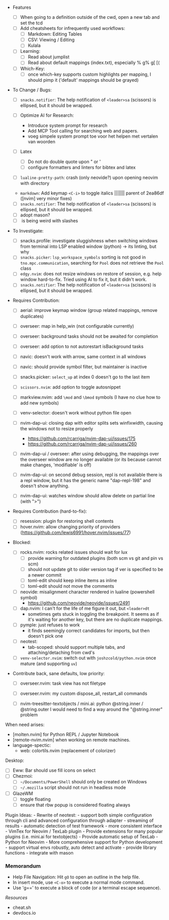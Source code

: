 - Features

  - [ ] When going to a definition outside of the cwd, open a new tab and set the tcd
  - [ ] Add cheatsheets for infrequently used workflows:
    - [ ] Markdown: Editing Tables
    - [ ] CSV: Viewing / Editing
    - [ ] Kulala
  - [ ] Learning:
    - [ ] Read about jumplist
    - [ ] Read about default mappings (index.txt), especially % g% g[ [(
  - [ ] Which-Key:
    - [ ] once which-key supports custom highlights per mapping, I should pimp it ('default' mappings should be grayed)

- To Change / Bugs:

  - [ ] `snacks.notifier`: The help notification of `<leader>sa` (scissors) is ellipsed, but it should be wrapped.

  - [ ] Optimize AI for Research:
    - Introduce system prompt for research
    - Add MCP Tool calling for searching web and papers.
    - voeg simpele system prompt toe voor het helpen met vertalen van woorden
  - [ ] Latex
    - [ ] Do not do double quote upon \" or \'
    - [ ] configure formatters and linters for bibtex and latex

  - [ ] `lualine-pretty-path`: crash (only neovide?) upon opening neovim with directory
  - `markdown`: Add keymap `<C-i>` to toggle italics
||||||| parent of 2ea86df ([nvim] very minor fixes)
  - [ ] `snacks.notifier`: The help notification of `<leader>sa` (scissors) is ellipsed, but it should be wrapped.
  - [ ] adopt mason?
  - [ ] <C-BS> is being weird with slashes

- To Investigate:

  - [ ] snacks.profile: investigate sluggishness when switching windows from
        terminal into LSP enabled window (python) -> its linting, but why
  - [ ] `snacks.picker`: `lsp_workspace_symbols` sorting is not good
        in `tno.mpc.communication`, searching for `Pool` does not retrieve the `Pool` class
  - [ ] `edgy.nvim`: does not resize windows on restore of session, e.g. help window
        hard-to-fix. Tried using AI to fix it, but it didn't work.
  - [ ] `snacks.notifier`: The help notification of `<leader>sa` (scissors) is ellipsed, but it should be wrapped.

- Requires Contribution:

  - [ ] aerial: improve keymap window (group related mappings, remove duplicates)
  - [ ] overseer: map <esc> in help_win (not configurable currently)
  - [ ] overseer: background tasks should not be awaited for completion
  - [ ] overseer: add option to not autorestart isBackground tasks
  - [ ] navic: doesn't work with arrow, same context in all windows
  - [ ] navic: should provide symbol filter, but maintainer is inactive
  - [ ] snacks.picker: `select_up` at index 0 doesn't go to the last item
  - [ ] `scissors.nvim`: add option to toggle autosnippet
  - [ ] markview.nvim: add `\mod` and `\bmod` symbols (I have no clue how to add new symbols)
  - [ ] venv-selector: doesn't work without python file open

  - [ ] nvim-dap-ui: closing dap with editor splits sets winfixwidth, causing the windows not to resize properly
    - https://github.com/rcarriga/nvim-dap-ui/issues/175
    - https://github.com/rcarriga/nvim-dap-ui/issues/260
  - [ ] nvim-dap-ui / overseer: after using debugging, the mappings over the
        overseer window are no longer available (or its because cannot make changes,
        'modifiable' is off)
  - [ ] nvim-dap-ui: on second debug session, repl is not available
        there is a repl window, but it has the generic name "dap-repl-198" and
        doesn't show anything.
  - [ ] nvim-dap-ui: watches window should allow delete on partial line (with ">")

- Requires Contribution (hard-to-fix):

  - [ ] resession: plugin for restoring shell contents
  - [ ] hover.nvim: allow changing priority of providers (https://github.com/lewis6991/hover.nvim/issues/77)

- Blocked:

  - [ ] rocks.nvim: rocks related issues should wait for lux
    - [ ] provide warning for outdated plugins (both scm vs git and pin vs scm)
    - [ ] should not update git to older version tag if ver is specified to be a newer commit
    - [ ] toml-edit should keep inline items as inline
    - [ ] toml-edit should not move the comments
  - [ ] neovide: misalignment character rendered in lualine (powershell symbol)
    - https://github.com/neovide/neovide/issues/2491
  - [ ] dap.nvim: I can't for the life of me figure it out, but `<leader>dt`
    - sometimes gets stuck in toggling the breakpoint. It seems as if it's
      waiting for another key, but there are no duplicate mappings.
  - [ ] pymple: just refuses to work
    - it finds seemingly correct candidates for imports, but then doesn't pick one
  - [ ] neotest:
    - tab-scoped: should support multiple tabs, and attaching/detaching from cwd's
  - [ ] `venv-selector.nvim`: switch out with `joshzcold/python.nvim` once mature (and supporting `uv`)

- Contribute back, sane defaults, low priority:
  - [ ] overseer.nvim: task view has not filetype
  - [ ] overseer.nvim: my custom dispose_all, restart_all commands
  - [ ] nvim-treesitter-textobjects / mini.ai: python @string.inner / @string.outer
        I would need to find a way around the "@string.inner" problem


When need arises:

- [molten.nvim] for Python REPL / Jupyter Notebook
- [remote-nvim.nvim] when working on remote machines.
- language-spectic:
  - web: colortils.nvim (replacement of colorizer)

Desktop:

- [ ] Eww: Bar should use fill icons on select
- [ ] Chezmoi:
  - [ ] `~/Documents/PowerShell` should only be created on Windows
  - [ ] `~/.mozilla` script should not run in headless mode

- [ ] GlazeWM
  - [ ] toggle floating
  - [ ] ensure that rbw popup is considered floating always

Plugin Ideas:
    - Rewrite of neotest:
        - support both simple configuration through cli and advanced configuration through adapter
        - streaming of results
        - automatic detection of test framework
        - more consistent interface
    - VimTex for Neovim / TexLab plugin
        - Provide extensions for many popular plugins (i.e. mini.ai for textobjects)
        - Provide automatic setup of TexLab
    - Python for Neovim
        - More comprehensive support for Python development
        - support virtual envs robustly, auto detect and activate
        - provide library functions
        - integrate with mason

### Memorandum

- Help File Navigation: Hit `gO` to open an outline in the help file.
- In insert mode, use `<C-o>` to execute a normal mode command.
- Use 'g==' to execute a block of code (or a terminal escape sequence).

_Resources_

- cheat.sh
- devdocs.io
